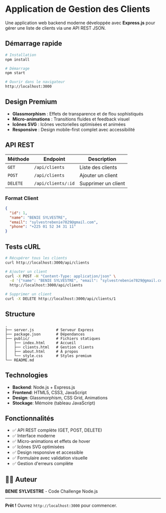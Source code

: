 # Application de Gestion des Clients

Une application web backend moderne développée avec **Express.js** pour gérer une liste de clients via une API REST JSON.

## Démarrage rapide

```bash
# Installation
npm install

# Démarrage
npm start

# Ouvrir dans le navigateur
http://localhost:3000
```

## Design Premium

- **Glassmorphism** : Effets de transparence et de flou sophistiqués
- **Micro-animations** : Transitions fluides et feedback visuel
- **Icônes SVG** : Icônes vectorielles optimisées et animées
- **Responsive** : Design mobile-first complet avec accessibilité

## API REST

| Méthode  | Endpoint           | Description         |
| -------- | ------------------ | ------------------- |
| `GET`    | `/api/clients`     | Liste des clients   |
| `POST`   | `/api/clients`     | Ajouter un client   |
| `DELETE` | `/api/clients/:id` | Supprimer un client |

### Format Client

```json
{
  "id": 1,
  "name": "BENIE SYLVESTRE",
  "email": "sylvestrebenie7829@gmail.com",
  "phone": "+225 01 52 34 31 11"
}
```

## Tests cURL

```bash
# Récupérer tous les clients
curl http://localhost:3000/api/clients

# Ajouter un client
curl -X POST -H "Content-Type: application/json" \
  -d '{"name": "BENIE SYLVESTRE", "email": "sylvestrebenie7829@gmail.com"}' \
  http://localhost:3000/api/clients

# Supprimer un client
curl -X DELETE http://localhost:3000/api/clients/1
```

## Structure

```
.
├── server.js          # Serveur Express
├── package.json       # Dépendances
├── public/            # Fichiers statiques
│   ├── index.html     # Accueil
│   ├── clients.html   # Gestion clients
│   ├── about.html     # À propos
│   └── style.css      # Styles premium
└── README.md
```

## Technologies

- **Backend**: Node.js + Express.js
- **Frontend**: HTML5, CSS3, JavaScript
- **Design**: Glassmorphism, CSS Grid, Animations
- **Stockage**: Mémoire (tableau JavaScript)

## Fonctionnalités

- ✅ API REST complète (GET, POST, DELETE)
- ✅ Interface moderne
- ✅ Micro-animations et effets de hover
- ✅ Icônes SVG optimisées
- ✅ Design responsive et accessible
- ✅ Formulaire avec validation visuelle
- ✅ Gestion d'erreurs complète

## 👨‍💻 Auteur

**BENIE SYLVESTRE** - Code Challenge Node.js

---

**Prêt !** Ouvrez `http://localhost:3000` pour commencer.
